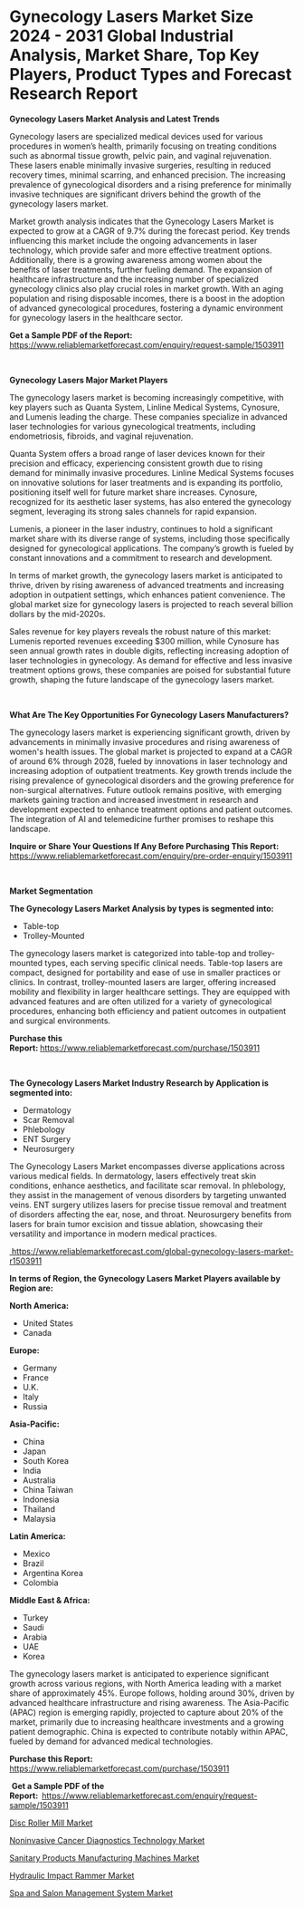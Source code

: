 <p><h1>Gynecology Lasers Market Size 2024 - 2031 Global Industrial Analysis, Market Share, Top Key Players, Product Types and Forecast Research Report</h1></p><p><strong>Gynecology Lasers Market Analysis and Latest Trends</strong></p>
<p><p>Gynecology lasers are specialized medical devices used for various procedures in women’s health, primarily focusing on treating conditions such as abnormal tissue growth, pelvic pain, and vaginal rejuvenation. These lasers enable minimally invasive surgeries, resulting in reduced recovery times, minimal scarring, and enhanced precision. The increasing prevalence of gynecological disorders and a rising preference for minimally invasive techniques are significant drivers behind the growth of the gynecology lasers market.</p><p>Market growth analysis indicates that the Gynecology Lasers Market is expected to grow at a CAGR of 9.7% during the forecast period. Key trends influencing this market include the ongoing advancements in laser technology, which provide safer and more effective treatment options. Additionally, there is a growing awareness among women about the benefits of laser treatments, further fueling demand. The expansion of healthcare infrastructure and the increasing number of specialized gynecology clinics also play crucial roles in market growth. With an aging population and rising disposable incomes, there is a boost in the adoption of advanced gynecological procedures, fostering a dynamic environment for gynecology lasers in the healthcare sector.</p></p>
<p><strong>Get a Sample PDF of the Report:&nbsp;</strong> <a href="https://www.reliablemarketforecast.com/enquiry/request-sample/1503911?utm_campaign=1674&utm_medium=2&utm_source=Github&utm_content=ia&utm_term=08122024&utm_id=gynecology-lasers">https://www.reliablemarketforecast.com/enquiry/request-sample/1503911</a></p>
<p>&nbsp;</p>
<p><strong>Gynecology Lasers Major Market Players</strong></p>
<p><p>The gynecology lasers market is becoming increasingly competitive, with key players such as Quanta System, Linline Medical Systems, Cynosure, and Lumenis leading the charge. These companies specialize in advanced laser technologies for various gynecological treatments, including endometriosis, fibroids, and vaginal rejuvenation.</p><p>Quanta System offers a broad range of laser devices known for their precision and efficacy, experiencing consistent growth due to rising demand for minimally invasive procedures. Linline Medical Systems focuses on innovative solutions for laser treatments and is expanding its portfolio, positioning itself well for future market share increases. Cynosure, recognized for its aesthetic laser systems, has also entered the gynecology segment, leveraging its strong sales channels for rapid expansion.</p><p>Lumenis, a pioneer in the laser industry, continues to hold a significant market share with its diverse range of systems, including those specifically designed for gynecological applications. The company’s growth is fueled by constant innovations and a commitment to research and development.</p><p>In terms of market growth, the gynecology lasers market is anticipated to thrive, driven by rising awareness of advanced treatments and increasing adoption in outpatient settings, which enhances patient convenience. The global market size for gynecology lasers is projected to reach several billion dollars by the mid-2020s.</p><p>Sales revenue for key players reveals the robust nature of this market: Lumenis reported revenues exceeding $300 million, while Cynosure has seen annual growth rates in double digits, reflecting increasing adoption of laser technologies in gynecology. As demand for effective and less invasive treatment options grows, these companies are poised for substantial future growth, shaping the future landscape of the gynecology lasers market.</p></p>
<p>&nbsp;</p>
<p><strong>What Are The Key Opportunities For Gynecology Lasers Manufacturers?</strong></p>
<p><p>The gynecology lasers market is experiencing significant growth, driven by advancements in minimally invasive procedures and rising awareness of women's health issues. The global market is projected to expand at a CAGR of around 6% through 2028, fueled by innovations in laser technology and increasing adoption of outpatient treatments. Key growth trends include the rising prevalence of gynecological disorders and the growing preference for non-surgical alternatives. Future outlook remains positive, with emerging markets gaining traction and increased investment in research and development expected to enhance treatment options and patient outcomes. The integration of AI and telemedicine further promises to reshape this landscape.</p></p>
<p><strong>Inquire or Share Your Questions If Any Before Purchasing This Report:</strong> <a href="https://www.reliablemarketforecast.com/enquiry/pre-order-enquiry/1503911?utm_campaign=1674&utm_medium=2&utm_source=Github&utm_content=ia&utm_term=08122024&utm_id=gynecology-lasers">https://www.reliablemarketforecast.com/enquiry/pre-order-enquiry/1503911</a></p>
<p>&nbsp;</p>
<p><strong>Market Segmentation</strong></p>
<p><strong>The Gynecology Lasers Market Analysis by types is segmented into:</strong></p>
<p><ul><li>Table-top</li><li>Trolley-Mounted</li></ul></p>
<p><p>The gynecology lasers market is categorized into table-top and trolley-mounted types, each serving specific clinical needs. Table-top lasers are compact, designed for portability and ease of use in smaller practices or clinics. In contrast, trolley-mounted lasers are larger, offering increased mobility and flexibility in larger healthcare settings. They are equipped with advanced features and are often utilized for a variety of gynecological procedures, enhancing both efficiency and patient outcomes in outpatient and surgical environments.</p></p>
<p><strong>Purchase this Report:&nbsp;</strong><a href="https://www.reliablemarketforecast.com/purchase/1503911?utm_campaign=1674&utm_medium=2&utm_source=Github&utm_content=ia&utm_term=08122024&utm_id=gynecology-lasers">https://www.reliablemarketforecast.com/purchase/1503911</a></p>
<p>&nbsp;</p>
<p><strong>The Gynecology Lasers Market Industry Research by Application is segmented into:</strong></p>
<p><ul><li>Dermatology</li><li>Scar Removal</li><li>Phlebology</li><li>ENT Surgery</li><li>Neurosurgery</li></ul></p>
<p><p>The Gynecology Lasers Market encompasses diverse applications across various medical fields. In dermatology, lasers effectively treat skin conditions, enhance aesthetics, and facilitate scar removal. In phlebology, they assist in the management of venous disorders by targeting unwanted veins. ENT surgery utilizes lasers for precise tissue removal and treatment of disorders affecting the ear, nose, and throat. Neurosurgery benefits from lasers for brain tumor excision and tissue ablation, showcasing their versatility and importance in modern medical practices.</p></p>
<p><a href="https://www.reliablemarketforecast.com/global-gynecology-lasers-market-r1503911?utm_campaign=1674&utm_medium=2&utm_source=Github&utm_content=ia&utm_term=08122024&utm_id=gynecology-lasers">&nbsp;https://www.reliablemarketforecast.com/global-gynecology-lasers-market-r1503911</a></p>
<p><strong>In terms of Region, the Gynecology Lasers Market Players available by Region are:</strong></p>
<p>
    <p> <strong> North America: </strong>
        <ul>
            <li>United States</li>
            <li>Canada</li>
        </ul>
        </p> 
    <p> <strong> Europe: </strong>
        <ul>
            <li>Germany</li>
            <li>France</li>
            <li>U.K.</li>
            <li>Italy</li>
            <li>Russia</li>
        </ul>
        </p> 
    <p> <strong> Asia-Pacific: </strong>
        <ul>
            <li>China</li>
            <li>Japan</li>
            <li>South Korea</li>
            <li>India</li>
            <li>Australia</li>
            <li>China Taiwan</li>
            <li>Indonesia</li>
            <li>Thailand</li>
            <li>Malaysia</li>
        </ul>
        </p> 
    <p> <strong> Latin America: </strong>
        <ul>
            <li>Mexico</li>
            <li>Brazil</li>
            <li>Argentina Korea</li>
            <li>Colombia</li>
        </ul>
        </p> 
    <p> <strong> Middle East & Africa: </strong>
        <ul>
            <li>Turkey</li>
            <li>Saudi</li>
            <li>Arabia</li>
            <li>UAE</li>
            <li>Korea</li>
        </ul>
    </p>
    </p>
<p><p>The gynecology lasers market is anticipated to experience significant growth across various regions, with North America leading with a market share of approximately 45%. Europe follows, holding around 30%, driven by advanced healthcare infrastructure and rising awareness. The Asia-Pacific (APAC) region is emerging rapidly, projected to capture about 20% of the market, primarily due to increasing healthcare investments and a growing patient demographic. China is expected to contribute notably within APAC, fueled by demand for advanced medical technologies.</p></p>
<p><strong>Purchase this Report: </strong><a href="https://www.reliablemarketforecast.com/purchase/1503911?utm_campaign=1674&utm_medium=2&utm_source=Github&utm_content=ia&utm_term=08122024&utm_id=gynecology-lasers">https://www.reliablemarketforecast.com/purchase/1503911</a></p>
<p>&nbsp;<strong>Get a Sample PDF of the Report:&nbsp;&nbsp;</strong><a href="https://www.reliablemarketforecast.com/enquiry/request-sample/1503911?utm_campaign=1674&utm_medium=2&utm_source=Github&utm_content=ia&utm_term=08122024&utm_id=gynecology-lasers">https://www.reliablemarketforecast.com/enquiry/request-sample/1503911</a></p>
<p><strong></strong></p>
<p><p><a href="https://www.linkedin.com/pulse/disc-roller-mill-market-size-projected-expand-68-cagr-from-2024-5vntf?utm_campaign=1674&utm_medium=2&utm_source=Github&utm_content=ia&utm_term=08122024&utm_id=gynecology-lasers">Disc Roller Mill Market</a></p><p><a href="https://www.linkedin.com/pulse/noninvasive-cancer-diagnostics-technology-market-growth-2024-kzwlf?utm_campaign=1674&utm_medium=2&utm_source=Github&utm_content=ia&utm_term=08122024&utm_id=gynecology-lasers">Noninvasive Cancer Diagnostics Technology Market</a></p><p><a href="https://www.linkedin.com/pulse/projected-market-revenue-sanitary-products-manufacturing-iqmif?utm_campaign=1674&utm_medium=2&utm_source=Github&utm_content=ia&utm_term=08122024&utm_id=gynecology-lasers">Sanitary Products Manufacturing Machines Market</a></p><p><a href="https://www.linkedin.com/pulse/global-hydraulic-impact-rammer-market-product-types-applications-dhpkf?utm_campaign=1674&utm_medium=2&utm_source=Github&utm_content=ia&utm_term=08122024&utm_id=gynecology-lasers">Hydraulic Impact Rammer Market</a></p><p><a href="https://www.linkedin.com/pulse/future-spa-salon-management-system-market-revenue-worth-cagr-3dcaf?utm_campaign=1674&utm_medium=2&utm_source=Github&utm_content=ia&utm_term=08122024&utm_id=gynecology-lasers">Spa and Salon Management System Market</a></p></p>